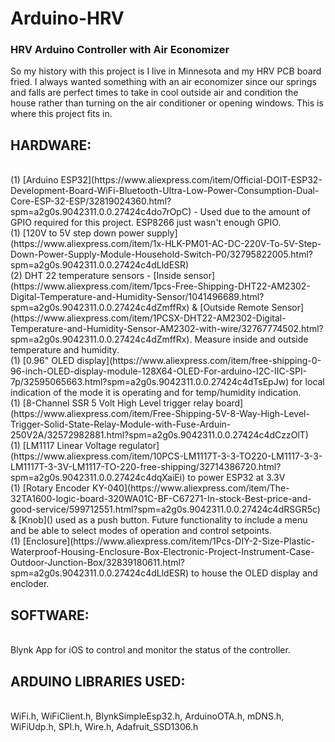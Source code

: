 # Arduino-HRV
<h3>HRV Arduino Controller with Air Economizer</H3>

So my history with this project is I live in Minnesota and my HRV PCB board fried.  I always wanted something with an air economizer since our springs and falls are perfect times to take in cool outside air and condition the house rather than turning on the air conditioner or opening windows.  This is where this project fits in.

<H2>HARDWARE:</H2></BR>
(1) [Arduino ESP32](https://www.aliexpress.com/item/Official-DOIT-ESP32-Development-Board-WiFi-Bluetooth-Ultra-Low-Power-Consumption-Dual-Core-ESP-32-ESP/32819024360.html?spm=a2g0s.9042311.0.0.27424c4do7rOpC) - Used due to the amount of GPIO required for this project.  ESP8266 just wasn't enough GPIO.</BR>
(1) [120V to 5V step down power supply](https://www.aliexpress.com/item/1x-HLK-PM01-AC-DC-220V-To-5V-Step-Down-Power-Supply-Module-Household-Switch-P0/32795822005.html?spm=a2g0s.9042311.0.0.27424c4dLldESR)</BR>
(2) DHT 22 temperature sensors - [Inside sensor](https://www.aliexpress.com/item/1pcs-Free-Shipping-DHT22-AM2302-Digital-Temperature-and-Humidity-Sensor/1041496689.html?spm=a2g0s.9042311.0.0.27424c4dZmffRx) & [Outside Remote Sensor](https://www.aliexpress.com/item/1PCSX-DHT22-AM2302-Digital-Temperature-and-Humidity-Sensor-AM2302-with-wire/32767774502.html?spm=a2g0s.9042311.0.0.27424c4dZmffRx). Measure inside and outside temperature and humidity.</BR>
(1) [0.96" OLED display](https://www.aliexpress.com/item/free-shipping-0-96-inch-OLED-display-module-128X64-OLED-For-arduino-I2C-IIC-SPI-7p/32595065663.html?spm=a2g0s.9042311.0.0.27424c4dTsEpJw) for local indication of the mode it is operating and for temp/humidity indication.</BR>
(1) [8-Channel SSR 5 Volt High Level trigger relay board](https://www.aliexpress.com/item/Free-Shipping-5V-8-Way-High-Level-Trigger-Solid-State-Relay-Module-with-Fuse-Arduin-250V2A/32572982881.html?spm=a2g0s.9042311.0.0.27424c4dCzzOlT)</BR>
(1) [LM1117 Linear Voltage regulator](https://www.aliexpress.com/item/10PCS-LM1117T-3-3-TO220-LM1117-3-3-LM1117T-3-3V-LM1117-TO-220-free-shipping/32714386720.html?spm=a2g0s.9042311.0.0.27424c4dqXaiEi) to power ESP32 at 3.3V</BR>
(1) [Rotary Encoder KY-040](https://www.aliexpress.com/item/The-32TA1600-logic-board-320WA01C-BF-C67271-In-stock-Best-price-and-good-service/599712551.html?spm=a2g0s.9042311.0.0.27424c4dRSGR5c) & [Knob]() used as a push button.  Future functionality to include a menu and be able to select modes of operation and control setpoints.</BR>
(1) [Enclosure](https://www.aliexpress.com/item/1Pcs-DIY-2-Size-Plastic-Waterproof-Housing-Enclosure-Box-Electronic-Project-Instrument-Case-Outdoor-Junction-Box/32839180611.html?spm=a2g0s.9042311.0.0.27424c4dLldESR) to house the OLED display and encloder.</BR>

<H2>SOFTWARE:</H2></BR>
Blynk App for iOS to control and monitor the status of the controller.

<H2>ARDUINO LIBRARIES USED:</H2></BR>
WiFi.h, WiFiClient.h, BlynkSimpleEsp32.h, ArduinoOTA.h, mDNS.h, WiFiUdp.h, SPI.h, Wire.h, Adafruit_SSD1306.h
